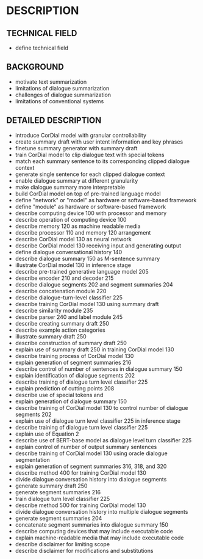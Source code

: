 # DESCRIPTION

## TECHNICAL FIELD

- define technical field

## BACKGROUND

- motivate text summarization
- limitations of dialogue summarization
- challenges of dialogue summarization
- limitations of conventional systems

## DETAILED DESCRIPTION

- introduce CorDial model with granular controllability
- create summary draft with user intent information and key phrases
- finetune summary generator with summary draft
- train CorDial model to clip dialogue text with special tokens
- match each summary sentence to its corresponding clipped dialogue context
- generate single sentence for each clipped dialogue context
- enable dialogue summary at different granularity
- make dialogue summary more interpretable
- build CorDial model on top of pre-trained language model
- define "network" or "model" as hardware or software-based framework
- define "module" as hardware or software-based framework
- describe computing device 100 with processor and memory
- describe operation of computing device 100
- describe memory 120 as machine readable media
- describe processor 110 and memory 120 arrangement
- describe CorDial model 130 as neural network
- describe CorDial model 130 receiving input and generating output
- define dialogue conversational history 140
- describe dialogue summary 150 as M-sentence summary
- illustrate CorDial model 130 in inference stage
- describe pre-trained generative language model 205
- describe encoder 210 and decoder 215
- describe dialogue segments 202 and segment summaries 204
- describe concatenation module 220
- describe dialogue-turn-level classifier 225
- describe training CorDial model 130 using summary draft
- describe similarity module 235
- describe parser 240 and label module 245
- describe creating summary draft 250
- describe example action categories
- illustrate summary draft 250
- describe construction of summary draft 250
- explain use of summary draft 250 in training CorDial model 130
- describe training process of CorDial model 130
- explain generation of segment summaries 216
- describe control of number of sentences in dialogue summary 150
- explain identification of dialogue segments 202
- describe training of dialogue turn level classifier 225
- explain prediction of cutting points 208
- describe use of special tokens <hl> and </hl>
- explain generation of dialogue summary 150
- describe training of CorDial model 130 to control number of dialogue segments 202
- explain use of dialogue turn level classifier 225 in inference stage
- describe training of dialogue turn level classifier 225
- explain use of Equation 2
- describe use of BERT-base model as dialogue level turn classifier 225
- explain control of number of output summary sentences
- describe training of CorDial model 130 using oracle dialogue segmentation
- explain generation of segment summaries 316, 318, and 320
- describe method 400 for training CorDial model 130
- divide dialogue conversation history into dialogue segments
- generate summary draft 250
- generate segment summaries 216
- train dialogue turn level classifier 225
- describe method 500 for training CorDial model 130
- divide dialogue conversation history into multiple dialogue segments
- generate segment summaries 204
- concatenate segment summaries into dialogue summary 150
- describe computing devices that may include executable code
- explain machine-readable media that may include executable code
- describe disclaimer for limiting scope
- describe disclaimer for modifications and substitutions

